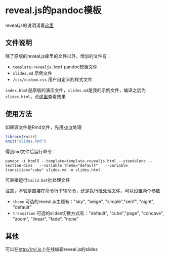 # reveal.js的pandoc模板

reveal.js的说明请看[这里](https://github.com/hakimel/reveal.js/blob/master/README.md)

## 文件说明

除了原版的reveal.js库里的文件以外，增加的文件有：

- `template-revealjs.html`  pandoc模板文件
- `slides.md`  示例文件
- `/css/custom.css` 用户自定义的样式文件

`index.html`是原版的演示文件，`slides.md`是我的示例文件，编译之后为`slides.html`，点[这里](https://github.com/yanping/reveal.js-with-pandoc.git)查看效果

## 使用方法

如果源文件是Rmd文件，先用[knitr](https://github.com/yihui/knitr)处理

```r
library(knitr)
knit("slides.Rmd")
```

得到md文件后运行命令：

```
pandoc -t html5 --template=template-revealjs.html --standalone --section-divs   --variable theme="default"   --variable transition="cube" slides.md -o slides.html
```

可直接运行`build.bat`批处理文件

注意，不管是直接在命令行下输命令，还是执行批处理文件，可以设置两个参数

- `theme` 可选的reveal.js主题有："sky", "beige", "simple","serif", "night", "default"
- `transition` 可选的slides切换方式有："default", "cube","page", "concave", "zoom", "linear", "fade", "none"

## 其他

可以在<http://rvl.io>上在线编辑reveal.js的slides

